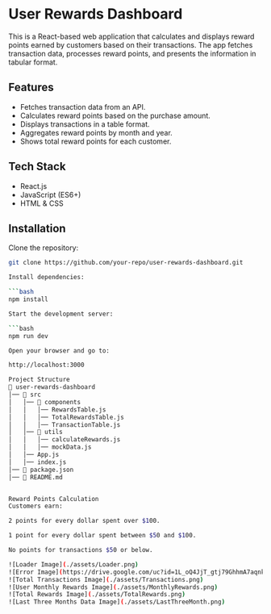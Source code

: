 # User Rewards Dashboard

This is a React-based web application that calculates and displays reward points earned by customers based on their transactions. The app fetches transaction data, processes reward points, and presents the information in tabular format.

## Features

- Fetches transaction data from an API.
- Calculates reward points based on the purchase amount.
- Displays transactions in a table format.
- Aggregates reward points by month and year.
- Shows total reward points for each customer.

## Tech Stack

- React.js
- JavaScript (ES6+)
- HTML & CSS

## Installation

Clone the repository:

````bash
git clone https://github.com/your-repo/user-rewards-dashboard.git

Install dependencies:

```bash
npm install

Start the development server:

```bash
npm run dev

Open your browser and go to:

http://localhost:3000

Project Structure
📁 user-rewards-dashboard
│── 📁 src
│   │── 📁 components
│   │   │── RewardsTable.js
│   │   │── TotalRewardsTable.js
│   │   │── TransactionTable.js
│   │── 📁 utils
│   │   │── calculateRewards.js
│   │   │── mockData.js
│   │── App.js
│   │── index.js
│── 📄 package.json
│── 📄 README.md


Reward Points Calculation
Customers earn:

2 points for every dollar spent over $100.

1 point for every dollar spent between $50 and $100.

No points for transactions $50 or below.

![Loader Image](./assets/Loader.png)
![Error Image](https://drive.google.com/uc?id=1L_oQ4JjT_gtj79GhhmA7aqnkt0rxEqaC&export=download)
![Total Transactions Image](./assets/Transactions.png)
![User Monthly Rewards Image](./assets/MonthlyRewards.png)
![Total Rewards Image](./assets/TotalRewards.png)
![Last Three Months Data Image](./assets/LastThreeMonth.png)

